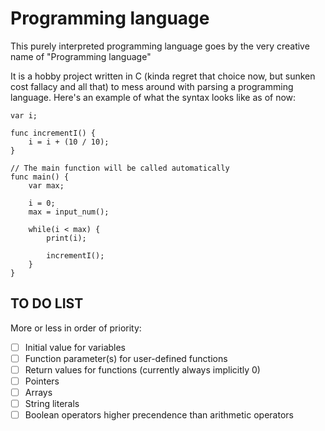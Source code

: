 # Programming language
This purely interpreted programming language goes by the very creative name of "Programming language"

It is a hobby project written in C (kinda regret that choice now, but sunken cost fallacy and all that) to mess around with parsing a programming language. Here's an example of what the syntax looks like as of now:

```
var i;

func incrementI() {
	i = i + (10 / 10);
}

// The main function will be called automatically
func main() {
	var max;

	i = 0;
	max = input_num();
	
	while(i < max) {
		print(i);

		incrementI();
	}
}

```

## TO DO LIST
More or less in order of priority:
- [ ] Initial value for variables
- [ ] Function parameter(s) for user-defined functions
- [ ] Return values for functions (currently always implicitly 0)
- [ ] Pointers
- [ ] Arrays
- [ ] String literals
- [ ] Boolean operators higher precendence than arithmetic operators